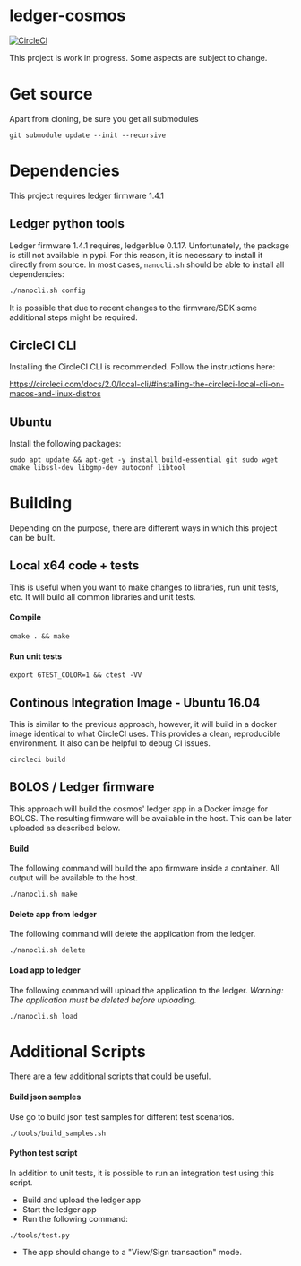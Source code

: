 # ledger-cosmos

[![CircleCI](https://circleci.com/gh/ZondaX/ledger-cosmos.svg?style=svg&circle-token=fdea2c93e42c201822ca76fe617258f3a5b3709a)](https://circleci.com/gh/ZondaX/ledger-cosmos)

This project is work in progress. Some aspects are subject to change.

# Get source
Apart from cloning, be sure you get all submodules
```
git submodule update --init --recursive
```

# Dependencies
This project requires ledger firmware 1.4.1

## Ledger python tools

Ledger firmware 1.4.1 requires, ledgerblue 0.1.17. Unfortunately, the package is still not available in pypi. For this reason, it is necessary to install it directly from source. In most cases, `nanocli.sh` should be able to install all dependencies: 

```bash
./nanocli.sh config
```
It is possible that due to recent changes to the firmware/SDK some additional steps might be required.

## CircleCI CLI

Installing the CircleCI CLI is recommended. Follow the instructions here:

https://circleci.com/docs/2.0/local-cli/#installing-the-circleci-local-cli-on-macos-and-linux-distros

## Ubuntu
Install the following packages:
```
sudo apt update && apt-get -y install build-essential git sudo wget cmake libssl-dev libgmp-dev autoconf libtool
```

# Building

Depending on the purpose, there are different ways in which this project can be built.
## Local x64 code + tests
This is useful when you want to make changes to libraries, run unit tests, etc. It will build all common libraries and unit tests.

#### Compile
```
cmake . && make
```
#### Run unit tests
```
export GTEST_COLOR=1 && ctest -VV
```
## Continous Integration Image - Ubuntu 16.04
This is similar to the previous approach, however, it will build in a docker image identical to what CircleCI uses. This provides a clean, reproducible environment. It also can be helpful to debug CI issues.
```
circleci build
```

## BOLOS / Ledger firmware
This approach will build the cosmos' ledger app in a Docker image for BOLOS. The resulting firmware will be available in the host. This can be later uploaded as described below.
#### Build
The following command will build the app firmware inside a container. All output will be available to the host.
```
./nanocli.sh make
```
#### Delete app from ledger
The following command will delete the application from the ledger. 
```
./nanocli.sh delete
```
#### Load app to ledger
The following command will upload the application to the ledger. _Warning: The application must be deleted before uploading._
```
./nanocli.sh load
```

# Additional Scripts

There are a few additional scripts that could be useful.
#### Build json samples
Use go to build json test samples for different test scenarios. 
```
./tools/build_samples.sh
```
#### Python test script
In addition to unit tests, it is possible to run an integration test using this script.

- Build and upload the ledger app
- Start the ledger app
- Run the following command:
```
./tools/test.py
```
- The app should change to a "View/Sign transaction" mode.